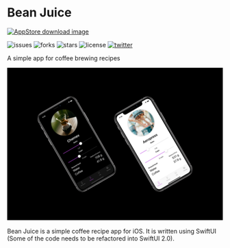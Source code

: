 # Bean Juice
[![AppStore download image](https://tools.applemediaservices.com/api/badges/download-on-the-app-store/black/en-US?size=250x83&amp;releaseDate=1587340800&h=f0754b335d9a14d7a7035ccad2e06d7e)](https://apps.apple.com/us/app/bean-juice/id1502380351?itsct=apps_box&amp;itscg=30200)


![issues](https://img.shields.io/github/issues/NiftyTreeStudios/Bean-Juice?style=flat-square) 
![forks](https://img.shields.io/github/forks/NiftyTreeStudios/Bean-Juice?style=social&logo=github) 
![stars](https://img.shields.io/github/stars/NiftyTreeStudios/Bean-Juice?style=social&logo=github) 
![license](https://img.shields.io/github/license/NiftyTreeStudios/Bean-Juice?style=flat-square) 
[![twitter](https://img.shields.io/twitter/url?url=https%3A%2F%2Fgithub.com%2FNiftyTreeStudios%2FBean-Juice)](https://twitter.com/BeanJuiceApp)

A simple app for coffee brewing recipes

![screenshot](bean-juice-ss.jpg "Screeshot")
  
Bean Juice is a simple coffee recipe app for iOS. It is written using SwiftUI (Some of the code needs to be refactored into SwiftUI 2.0).